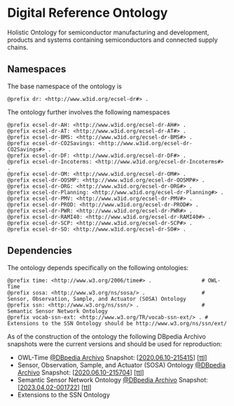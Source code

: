 # Digital Reference Ontology

Holistic Ontology for semiconductor manufacturing and development, products and systems containing semiconductors and connected supply chains.

## Namespaces

The base namespace of the ontology is

```turtle
@prefix dr: <http://www.w3id.org/ecsel-dr#> .
```

The ontology further involves the following namespaces

```turtle
@prefix ecsel-dr-AH: <http://www.w3id.org/ecsel-dr-AH#> .
@prefix ecsel-dr-AT: <http://www.w3id.org/ecsel-dr-AT#> .
@prefix ecsel-dr-BMS: <http://www.w3id.org/ecsel-dr-BMS#> .
@prefix ecsel-dr-CO2Savings: <http://www.w3id.org/ecsel-dr-CO2Savings#> .
@prefix ecsel-dr-DF: <http://www.w3id.org/ecsel-dr-DF#> .
@prefix ecsel-dr-Incoterms: <http://www.w3id.org/ecsel-dr-Incoterms#> .
@prefix ecsel-dr-OM: <http://www.w3id.org/ecsel-dr-OM#> .
@prefix ecsel-dr-OOSMP: <http://www.w3id.org/ecsel-dr-OOSMP#> .
@prefix ecsel-dr-ORG: <http://www.w3id.org/ecsel-dr-ORG#> .
@prefix ecsel-dr-Planning: <http://www.w3id.org/ecsel-dr-Planning#> .
@prefix ecsel-dr-PMV: <http://www.w3id.org/ecsel-dr-PMV#> .
@prefix ecsel-dr-PROD: <http://www.w3id.org/ecsel-dr-PROD#> .
@prefix ecsel-dr-PWR: <http://www.w3id.org/ecsel-dr-PWR#> .
@prefix ecsel-dr-RAMI40: <http://www.w3id.org/ecsel-dr-RAMI40#> .
@prefix ecsel-dr-SCP: <http://www.w3id.org/ecsel-dr-SCP#> .
@prefix ecsel-dr-SO: <http://www.w3id.org/ecsel-dr-SO#> .
```

## Dependencies

The ontology depends specifically on the following ontologies:

```turtle
@prefix time: <http://www.w3.org/2006/time#> .                # OWL-Time
@prefix sosa: <http://www.w3.org/ns/sosa/> .                  # Sensor, Observation, Sample, and Actuator (SOSA) Ontology
@prefix ssn: <http://www.w3.org/ns/ssn/> .                    # Semantic Sensor Network Ontology
@prefix vocab-ssn-ext: <http://www.w3.org/TR/vocab-ssn-ext/> . # Extensions to the SSN Ontology should be http://www.w3.org/ns/ssn/ext/
```

As of the construction of the ontology the following DBpedia Archivo snapshots were the current versions and should be used for reproduction:
- OWL-Time [@DBpedia Archivo](https://archivo.dbpedia.org/info?o=http://www.w3.org/2006/time) Snapshot: [[2020.06.10-215415](https://databus.dbpedia.org/ontologies/w3.org/2006--time/2020.06.10-215415)] [[ttl](https://archivo.dbpedia.org/download?o=http%3A//www.w3.org/2006/time&f=ttl&v=2020.06.10-215415)]
- Sensor, Observation, Sample, and Actuator (SOSA) Ontology [@DBpedia Archivo](https://archivo.dbpedia.org/info?o=http://www.w3.org/ns/sosa/) Snapshot: [[2020.06.10-215704](https://databus.dbpedia.org/ontologies/w3.org/ns--sosa/2020.06.10-215704)] [[ttl](https://archivo.dbpedia.org/download?o=http%3A//www.w3.org/ns/sosa/&f=ttl&v=2020.06.10-215704)]
- Semantic Sensor Network Ontology [@DBpedia Archivo](https://archivo.dbpedia.org/info?o=http://www.w3.org/ns/ssn/) Snapshot: [[2023.04.02-001722](https://databus.dbpedia.org/ontologies/w3.org/ns--ssn/2023.04.02-001722)] [[ttl](https://archivo.dbpedia.org/download?o=http%3A//www.w3.org/ns/ssn/&f=ttl&v=2023.04.02-001722)]
- Extensions to the SSN Ontology
